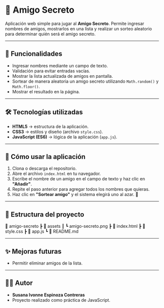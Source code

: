 # 🎁 Amigo Secreto  

Aplicación web simple para jugar al **Amigo Secreto**. Permite ingresar nombres de amigos, mostrarlos en una lista y realizar un sorteo aleatorio para determinar quién será el amigo secreto.  

---

## 📌 Funcionalidades
- Ingresar nombres mediante un campo de texto.  
- Validación para evitar entradas vacías.  
- Mostrar la lista actualizada de amigos en pantalla.  
- Sortear de manera aleatoria un amigo secreto utilizando `Math.random()` y `Math.floor()`.  
- Mostrar el resultado en la página.  

---

## 🛠️ Tecnologías utilizadas
- **HTML5** → estructura de la aplicación.  
- **CSS3** → estilos y diseño (archivo `style.css`).  
- **JavaScript (ES6)** → lógica de la aplicación (`app.js`).  

---

## 🚀 Cómo usar la aplicación
1. Clona o descarga el repositorio.  
2. Abre el archivo `index.html` en tu navegador.  
3. Escribe el nombre de un amigo en el campo de texto y haz clic en **"Añadir"**.  
4. Repite el paso anterior para agregar todos los nombres que quieras.  
5. Haz clic en **"Sortear amigo"** y el sistema elegirá uno al azar. 🎉  

---

## 📂 Estructura del proyecto
📁 amigo-secreto
┣ 📂 assets
┃ ┗ amigo-secreto.png
┣ 📜 index.html
┣ 📜 style.css
┣ 📜 app.js
┗ 📜 README.md

---

## ✨ Mejoras futuras 
- Permitir eliminar amigos de la lista.   

---

## 👩‍💻 Autor
- **Susana Ivonne Espinoza Contreras**  
- Proyecto realizado como práctica de JavaScript.  

